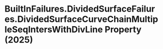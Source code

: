 # BuiltInFailures.DividedSurfaceFailures.DividedSurfaceCurveChainMultipleSeqIntersWithDivLine Property (2025)

﻿